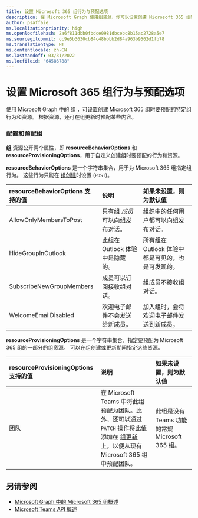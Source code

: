 ```yaml
---
title: 设置 Microsoft 365 组行为与预配选项
description: 在 Microsoft Graph 使用组资源，你可以设置创建 Microsoft 365 组时要预配的特定组行为和资源。
author: psaffaie
ms.localizationpriority: high
ms.openlocfilehash: 2a6f811dbb0fbdce0981dbcebc8b15ac2728a5e7
ms.sourcegitcommit: cc9e5b3630cb84c48bbbb2d84a963b9562d1fb78
ms.translationtype: HT
ms.contentlocale: zh-CN
ms.lasthandoff: 03/31/2022
ms.locfileid: "64586788"
---
```

# <a name="set-microsoft-365-group-behaviors-and-provisioning-options"></a>设置 Microsoft 365 组行为与预配选项

使用 Microsoft Graph 中的 [组](/graph/api/resources/group) ，可设置创建 Microsoft 365 组时要预配的特定组行为和资源。 根据资源，还可在组更新时预配某些内容。

### <a name="configuring-and-provisioning-groups"></a>配置和预配组

**组** 资源公开两个属性，即 **resourceBehaviorOptions** 和 **resourceProvisioningOptions**，用于自定义创建组时要预配的行为和资源。

**resourceBehaviorOptions** 是一个字符串集合，用于为 Microsoft 365 组指定组行为。 这些行为只能在 [组创建](/graph/api/group-post-groups)时设置 (`POST`)。

| resourceBehaviorOptions 支持的值 | 说明                                                  | 如果未设置，则为默认值                                                |
| :------------------------------------------- | :----------------------------------------------------------- | :---------------------------------------------------------------- |
| AllowOnlyMembersToPost                       | 只有组 _成员_ 可以向组发布对话。    | 组织中的任何用户都可以向组发布对话。 |
| HideGroupInOutlook                           | 此组在 Outlook 体验中是隐藏的。                 | 所有组在 Outlook 体验中都是可见的，也是可发现的。   |
| SubscribeNewGroupMembers                     | 成员可以订阅接收组对话。 | 组成员不接收组对话。                 |
| WelcomeEmailDisabled                         | 欢迎电子邮件不会发送给新成员。                  | 加入组时，会将欢迎电子邮件发送到新成员。     |

**resourceProvisioningOptions** 是一个字符串集合，指定要预配为 Microsoft 365 组的一部分的组资源。 可以在组创建或更新期间指定这些资源。

| resourceProvisioningOptions 支持的值 | 说明                                                                                                                                                                                                                              | 如果未设置，则为默认值                                                     |
| :----------------------------------------------- | :--------------------------------------------------------------------------------------------------------------------------------------------------------------------------------------------------------------------------------------- | :--------------------------------------------------------------------- |
| 团队                                             | 在 Microsoft Teams 中将此组预配为团队。此外，还可以通过 `PATCH` 操作将此值添加在 [组更新](/graph/api/group-update) 上，以便从现有 Microsoft 365 组中预配团队。 | 此组是没有 Teams 功能的常规 Microsoft 365 组。 |

## <a name="see-also"></a>另请参阅

- [Microsoft Graph 中的 Microsoft 365 组概述](office365-groups-concept-overview.md)
- [Microsoft Teams API 概述](teams-concept-overview.md)

